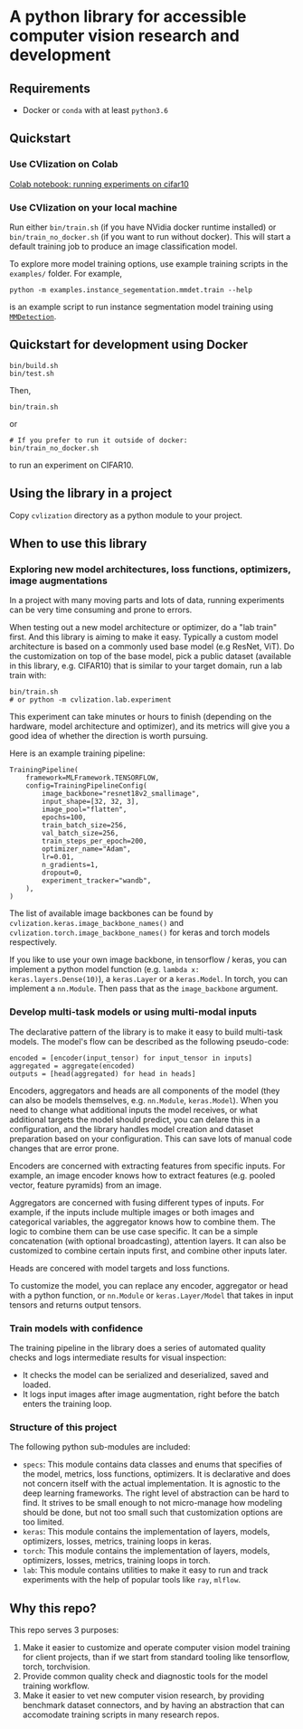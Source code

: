 # A python library for accessible computer vision research and development


## Requirements

- Docker or `conda` with at least `python3.6`

## Quickstart

### Use CVlization on Colab
[Colab notebook: running experiments on cifar10](https://colab.research.google.com/drive/1FkZcZnJC_z-PuFSYM91kU1-d63-LecMJ?usp=sharing)

### Use CVlization on your local machine

Run either `bin/train.sh` (if you have NVidia docker runtime installed) or `bin/train_no_docker.sh` (if you want to run without docker). This will start a default training job to produce an image classification model.

To explore more model training options, use example training scripts in the `examples/` folder. For example,

```
python -m examples.instance_segementation.mmdet.train --help
```

is an example script to run instance segmentation model training using [`MMDetection`](https://github.com/open-mmlab/mmdetection).

## Quickstart for development using Docker
```
bin/build.sh
bin/test.sh
```

Then,

```
bin/train.sh
```

or

```
# If you prefer to run it outside of docker:
bin/train_no_docker.sh
```

to run an experiment on CIFAR10.

## Using the library in a project

Copy `cvlization` directory as a python module to your project.

## When to use this library

### Exploring new model architectures, loss functions, optimizers, image augmentations

In a project with many moving parts and lots of data, running experiments can be very time consuming and prone to errors.

When testing out a new model architecture or optimizer, do a "lab train" first. And this library is aiming to make it easy. Typically a custom model architecture is based on a commonly used base model (e.g ResNet, ViT). Do the customization on top of the base model, pick a public dataset (available in this library, e.g. CIFAR10) that is similar to your target domain, run a lab train with:

```
bin/train.sh
# or python -m cvlization.lab.experiment
```

This experiment can take minutes or hours to finish (depending on the hardware, model architecture and optimizer), and its metrics will give you a good idea of whether the direction is worth pursuing.

Here is an example training pipeline:

```
TrainingPipeline(
    framework=MLFramework.TENSORFLOW,
    config=TrainingPipelineConfig(
        image_backbone="resnet18v2_smallimage",
        input_shape=[32, 32, 3],
        image_pool="flatten",
        epochs=100,
        train_batch_size=256,
        val_batch_size=256,
        train_steps_per_epoch=200,
        optimizer_name="Adam",
        lr=0.01,
        n_gradients=1,
        dropout=0,
        experiment_tracker="wandb",
    ),
)
```

The list of available image backbones can be found by `cvlization.keras.image_backbone_names()` and `cvlization.torch.image_backbone_names()` for keras and torch models respectively.

If you like to use your own image backbone, in tensorflow / keras, you can implement a python model function (e.g. `lambda x: keras.layers.Dense(10)`), a `keras.Layer` or a `keras.Model`. In torch, you can implement a `nn.Module`. Then pass that as the `image_backbone` argument.


### Develop multi-task models or using multi-modal inputs

The declarative pattern of the library is to make it easy to build multi-task models. The model's flow can be described as the following pseudo-code:


```
encoded = [encoder(input_tensor) for input_tensor in inputs]
aggregated = aggregate(encoded)
outputs = [head(aggregated) for head in heads]
```

Encoders, aggregators and heads are all components of the model (they can also be models themselves, e.g. `nn.Module`, `keras.Model`). When you need to change what additional inputs the model receives, or what additional targets the model should predict, you can delare this in a configuration, and the library handles model creation and dataset preparation based on your configuration. This can save lots of manual code changes that are error prone.

Encoders are concerned with extracting features from specific inputs. For example, an image encoder knows how to extract features (e.g. pooled vector, feature pyramids) from an image.

Aggregators are concerned with fusing different types of inputs. For example, if the inputs include multiple images or both images and categorical variables, the aggregator knows how to combine them. The logic to combine them can be use case specific. It can be a simple concatenation (with optional broadcasting), attention layers. It can also be customized to combine certain inputs first, and combine other inputs later.

Heads are concered with model targets and loss functions.

To customize the model, you can replace any encoder, aggregator or head with a python function, or `nn.Module` or `keras.Layer/Model` that takes in input tensors and returns output tensors.

### Train models with confidence

The training pipeline in the library does a series of automated quality checks and logs intermediate results for visual inspection:

- It checks the model can be serialized and deserialized, saved and loaded.
- It logs input images after image augmentation, right before the batch enters the training loop.

### Structure of this project

The following python sub-modules are included:

- `specs`: This module contains data classes and enums that specifies of 
the model, metrics, loss functions, optimizers. It is declarative and does
not concern itself with the actual implementation. It is agnostic to the deep learning frameworks.
The right level of abstraction can be hard to find. It strives to be small enough to not micro-manage how modeling should be done, 
but not too small such that customization options are too limited.
- `keras`: This module contains the implementation of layers, models, optimizers, losses, metrics, training loops in keras.
- `torch`: This module contains the implementation of layers, models, optimizers, losses, metrics, training loops in torch.
- `lab`: This module contains utilities to make it easy to run and track experiments with the help of popular tools like `ray`, `mlflow`.


## Why this repo?

This repo serves 3 purposes:

1. Make it easier to customize and operate computer vision model training for client projects, than if we start from standard tooling like tensorflow, torch, torchvision.
2. Provide common quality check and diagnostic tools for the model training workflow.
3. Make it easier to vet new computer vision research, by providing benchmark dataset connectors, and by having an abstraction that can accomodate training scripts in many research repos.
